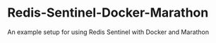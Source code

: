 # Redis-Sentinel-Docker-Marathon

An example setup for using Redis Sentinel with Docker and Marathon